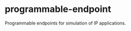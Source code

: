 programmable-endpoint
=====================

Programmable endpoints for simulation of IP applications.
